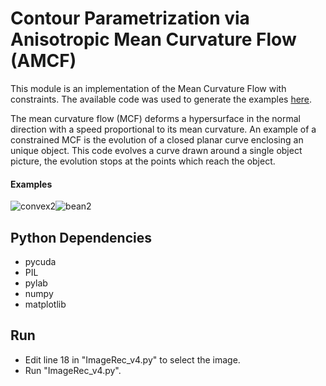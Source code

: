 # Contour Parametrization via Anisotropic Mean Curvature Flow (AMCF)

This module is an implementation of the Mean Curvature Flow with constraints. The available code was used to generate the examples  [here](http://arxiv.org/abs/1803.03724).

The mean curvature flow (MCF) deforms a hypersurface in the normal direction with a speed proportional to its mean curvature. An example of a constrained MCF is the evolution of a closed planar curve enclosing an unique object. This code evolves a curve drawn around a single object picture, the evolution stops at the points which reach the object.

#### Examples

![convex2](https://user-images.githubusercontent.com/36924228/37216935-c83e5b6e-2381-11e8-864b-15df43a98197.gif)![bean2](https://user-images.githubusercontent.com/36924228/37216917-b2243f7e-2381-11e8-8d95-18383fa96c08.gif)


## Python Dependencies 

- pycuda
- PIL
- pylab
- numpy
- matplotlib

## Run 

- Edit line 18 in "ImageRec_v4.py" to select the image.
- Run "ImageRec_v4.py".
